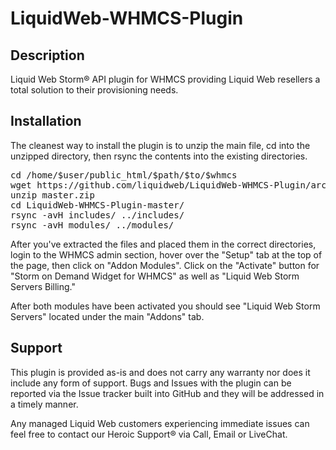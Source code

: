 # LiquidWeb-WHMCS-Plugin

## Description

Liquid Web Storm® API plugin for WHMCS providing Liquid Web resellers a total solution to their provisioning needs.


## Installation

The cleanest way to install the plugin is to unzip the main file, cd into the unzipped directory, then rsync the contents into the existing directories.

<pre>
cd /home/$user/public_html/$path/$to/$whmcs
wget https://github.com/liquidweb/LiquidWeb-WHMCS-Plugin/archive/master.zip
unzip master.zip
cd LiquidWeb-WHMCS-Plugin-master/
rsync -avH includes/ ../includes/
rsync -avH modules/ ../modules/
</pre>

After you've extracted the files and placed them in the correct directories, login to the WHMCS admin section, hover over the "Setup" tab at the top of the page, then click on "Addon Modules". Click on the "Activate" button for "Storm on Demand Widget for WHMCS" as well as "Liquid Web Storm Servers Billing."

After both modules have been activated you should see "Liquid Web Storm Servers" located under the main "Addons" tab.


## Support

This plugin is provided as-is and does not carry any warranty nor does it include any form of support. Bugs and Issues with the plugin can be reported via the Issue tracker built into GitHub and they will be addressed in a timely manner.

Any managed Liquid Web customers experiencing immediate issues can feel free to contact our Heroic Support® via Call, Email or LiveChat.
